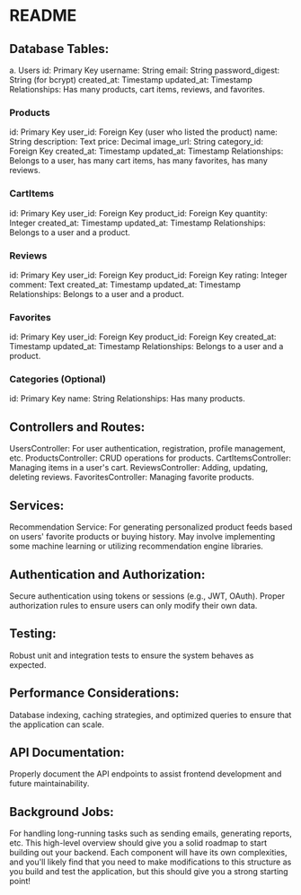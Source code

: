 # README

## Database Tables:

a. Users
id: Primary Key
username: String
email: String
password_digest: String (for bcrypt)
created_at: Timestamp
updated_at: Timestamp
Relationships: Has many products, cart items, reviews, and favorites.

### Products
id: Primary Key
user_id: Foreign Key (user who listed the product)
name: String
description: Text
price: Decimal
image_url: String
category_id: Foreign Key
created_at: Timestamp
updated_at: Timestamp
Relationships: Belongs to a user, has many cart items, has many favorites, has many reviews.

### CartItems
id: Primary Key
user_id: Foreign Key
product_id: Foreign Key
quantity: Integer
created_at: Timestamp
updated_at: Timestamp
Relationships: Belongs to a user and a product.

### Reviews
id: Primary Key
user_id: Foreign Key
product_id: Foreign Key
rating: Integer
comment: Text
created_at: Timestamp
updated_at: Timestamp
Relationships: Belongs to a user and a product.

### Favorites
id: Primary Key
user_id: Foreign Key
product_id: Foreign Key
created_at: Timestamp
updated_at: Timestamp
Relationships: Belongs to a user and a product.

### Categories (Optional)
id: Primary Key
name: String
Relationships: Has many products.

## Controllers and Routes:
UsersController: For user authentication, registration, profile management, etc.
ProductsController: CRUD operations for products.
CartItemsController: Managing items in a user's cart.
ReviewsController: Adding, updating, deleting reviews.
FavoritesController: Managing favorite products.

## Services:
Recommendation Service: For generating personalized product feeds based on users' favorite products or buying history. May involve implementing some machine learning or utilizing recommendation engine libraries.

## Authentication and Authorization:
Secure authentication using tokens or sessions (e.g., JWT, OAuth).
Proper authorization rules to ensure users can only modify their own data.

## Testing:
Robust unit and integration tests to ensure the system behaves as expected.

## Performance Considerations:
Database indexing, caching strategies, and optimized queries to ensure that the application can scale.

## API Documentation:
Properly document the API endpoints to assist frontend development and future maintainability.

## Background Jobs:
For handling long-running tasks such as sending emails, generating reports, etc.
This high-level overview should give you a solid roadmap to start building out your backend. Each component will have its own complexities, and you'll likely find that you need to make modifications to this structure as you build and test the application, but this should give you a strong starting point!
